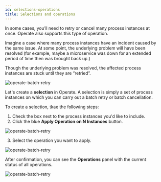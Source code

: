 ```yaml
---
id: selections-operations
title: Selections and operations
---
```


In some cases, you’ll need to retry or cancel many process instances at once. Operate also supports this type of operation.

Imagine a case where many process instances have an incident caused by the same issue. At some point, the underlying problem will have been resolved (for example, maybe a microservice was down for an extended period of time then was brought back up.) 

Though the underlying problem was resolved, the affected process instances are stuck until they are “retried”.

![operate-batch-retry](./img/operate-many-instances-with-incident_light.png)

Let's create a **selection** in Operate. A selection is simply a set of process instances on which you can carry out a batch retry or batch cancellation.

To create a selection, tkae the following steps:

1. Check the box next to the process instances you'd like to include.
2. Click the blue **Apply Operation on N Instances** button. 

![operate-batch-retry](img/operate-create-selection_light.png)

3. Select the operation you want to apply.

![operate-batch-retry](./img/operate-select-operation_light.png)

After confirmation, you can see the **Operations** panel with the current status of all operations.

![operate-batch-retry](./img/operate-operations-panel_light.png)

